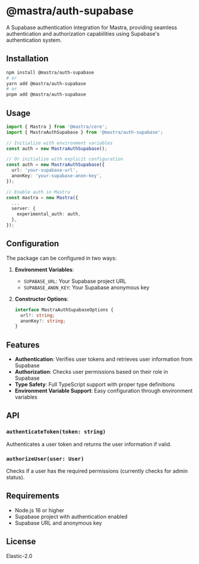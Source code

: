 # @mastra/auth-supabase

A Supabase authentication integration for Mastra, providing seamless authentication and authorization capabilities using Supabase's authentication system.

## Installation

```bash
npm install @mastra/auth-supabase
# or
yarn add @mastra/auth-supabase
# or
pnpm add @mastra/auth-supabase
```

## Usage

```typescript
import { Mastra } from '@mastra/core';
import { MastraAuthSupabase } from '@mastra/auth-supabase';

// Initialize with environment variables
const auth = new MastraAuthSupabase();

// Or initialize with explicit configuration
const auth = new MastraAuthSupabase({
  url: 'your-supabase-url',
  anonKey: 'your-supabase-anon-key',
});

// Enable auth in Mastra
const mastra = new Mastra({
  ...
  server: {
    experimental_auth: auth,
  },
});
```

## Configuration

The package can be configured in two ways:

1. **Environment Variables**:
   - `SUPABASE_URL`: Your Supabase project URL
   - `SUPABASE_ANON_KEY`: Your Supabase anonymous key

2. **Constructor Options**:
   ```typescript
   interface MastraAuthSupabaseOptions {
     url?: string;
     anonKey?: string;
   }
   ```

## Features

- **Authentication**: Verifies user tokens and retrieves user information from Supabase
- **Authorization**: Checks user permissions based on their role in Supabase
- **Type Safety**: Full TypeScript support with proper type definitions
- **Environment Variable Support**: Easy configuration through environment variables

## API

### `authenticateToken(token: string)`

Authenticates a user token and returns the user information if valid.

### `authorizeUser(user: User)`

Checks if a user has the required permissions (currently checks for admin status).

## Requirements

- Node.js 16 or higher
- Supabase project with authentication enabled
- Supabase URL and anonymous key

## License

Elastic-2.0
